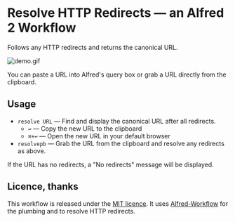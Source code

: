 # Resolve HTTP Redirects — an Alfred 2 Workflow #

Follows any HTTP redirects and returns the canonical URL.

![](https://raw.githubusercontent.com/deanishe/alfred-resolve-url/master/demo.gif "demo.gif")

You can paste a URL into Alfred's query box or grab a URL directly from the clipboard.

## Usage ##

- `resolve URL` — Find and display the canonical URL after all redirects.
	+ `↩` — Copy the new URL to the clipboard
	+ `⌘+↩` — Open the new URL in your default browser
- `resolvepb` — Grab the URL from the clipboard and resolve any redirects as above.

If the URL has no redirects, a "No redirects" message will be displayed.

## Licence, thanks ##

This workflow is released under the [MIT licence](http://opensource.org/licenses/MIT). It uses [Alfred-Workflow](http://www.deanishe.net/alfred-workflow/index.html) for the plumbing and to resolve HTTP redirects.
